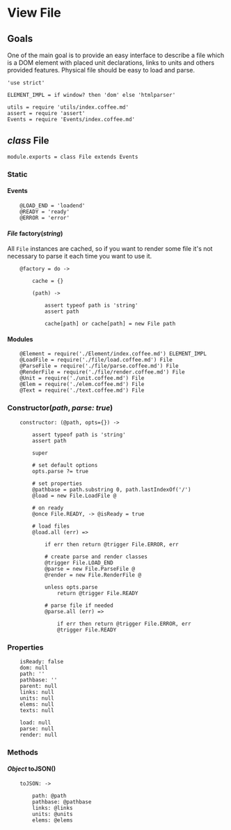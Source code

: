 View File
=========

Goals
-----

One of the main goal is to provide an easy interface to describe a file which is
a DOM element with placed unit declarations, links to units and others provided
features. Physical file should be easy to load and parse.

	'use strict'

	ELEMENT_IMPL = if window? then 'dom' else 'htmlparser'

	utils = require 'utils/index.coffee.md'
	assert = require 'assert'
	Events = require 'Events/index.coffee.md'

*class* File
------------

	module.exports = class File extends Events

### Static

#### Events

		@LOAD_END = 'loadend'
		@READY = 'ready'
		@ERROR = 'error'

#### *File* factory(*string*)

All `File` instances are cached, so if you want to render some file it's not
necessary to parse it each time you want to use it.

		@factory = do ->

			cache = {}

			(path) ->

				assert typeof path is 'string'
				assert path

				cache[path] or cache[path] = new File path

#### Modules

		@Element = require('./Element/index.coffee.md') ELEMENT_IMPL
		@LoadFile = require('./file/load.coffee.md') File
		@ParseFile = require('./file/parse.coffee.md') File
		@RenderFile = require('./file/render.coffee.md') File
		@Unit = require('./unit.coffee.md') File
		@Elem = require('./elem.coffee.md') File
		@Text = require('./text.coffee.md') File

### Constructor(*path*, *parse: true*)

		constructor: (@path, opts={}) ->

			assert typeof path is 'string'
			assert path

			super

			# set default options
			opts.parse ?= true

			# set properties
			@pathbase = path.substring 0, path.lastIndexOf('/')
			@load = new File.LoadFile @

			# on ready
			@once File.READY, -> @isReady = true

			# load files
			@load.all (err) =>

				if err then return @trigger File.ERROR, err

				# create parse and render classes
				@trigger File.LOAD_END
				@parse = new File.ParseFile @
				@render = new File.RenderFile @

				unless opts.parse
					return @trigger File.READY

				# parse file if needed
				@parse.all (err) =>

					if err then return @trigger File.ERROR, err
					@trigger File.READY

### Properties

		isReady: false
		dom: null
		path: ''
		pathbase: ''
		parent: null
		links: null
		units: null
		elems: null
		texts: null

		load: null
		parse: null
		render: null

### Methods

#### *Object* toJSON()

		toJSON: ->

			path: @path
			pathbase: @pathbase
			links: @links
			units: @units
			elems: @elems